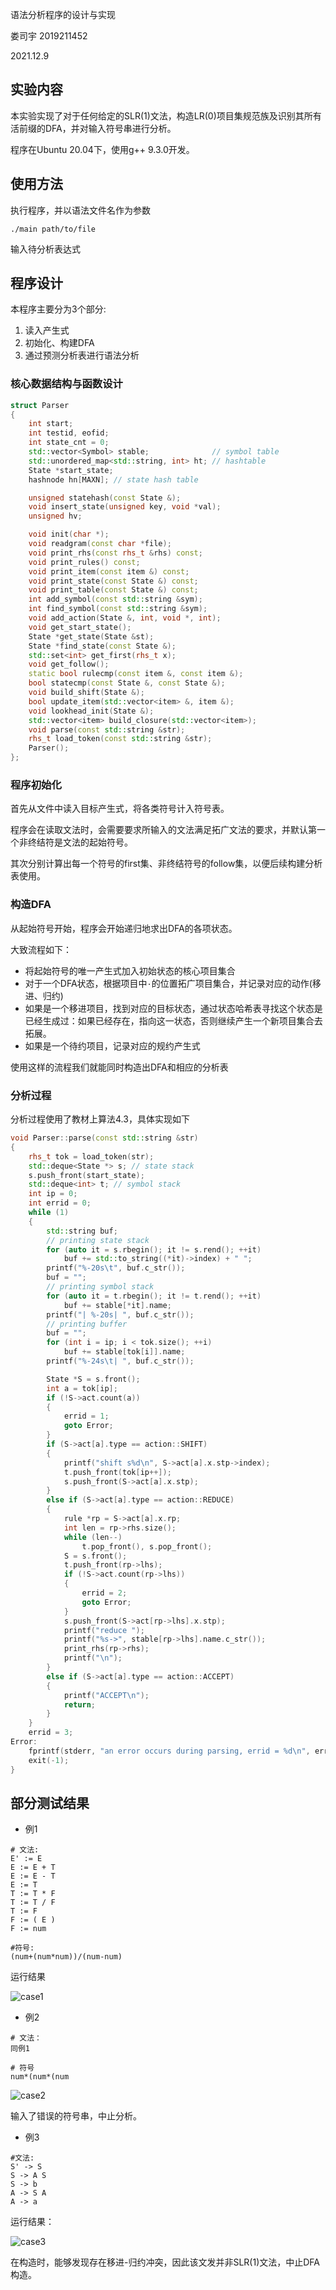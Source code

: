 语法分析程序的设计与实现

娄司宇 2019211452

2021.12.9

## 实验内容
本实验实现了对于任何给定的SLR(1)文法，构造LR(0)项目集规范族及识别其所有活前缀的DFA，并对输入符号串进行分析。

程序在Ubuntu 20.04下，使用g++ 9.3.0开发。

## 使用方法

执行程序，并以语法文件名作为参数

`./main path/to/file`

输入待分析表达式

## 程序设计

本程序主要分为3个部分:
1. 读入产生式
2. 初始化、构建DFA
3. 通过预测分析表进行语法分析

### 核心数据结构与函数设计
```cpp
struct Parser
{
	int start;
	int testid, eofid;
	int state_cnt = 0;
	std::vector<Symbol> stable;				 // symbol table
	std::unordered_map<std::string, int> ht; // hashtable
	State *start_state;
	hashnode hn[MAXN]; // state hash table

	unsigned statehash(const State &);
	void insert_state(unsigned key, void *val);
	unsigned hv;

	void init(char *);
	void readgram(const char *file);
	void print_rhs(const rhs_t &rhs) const;
	void print_rules() const;
	void print_item(const item &) const;
	void print_state(const State &) const;
	void print_table(const State &) const;
	int add_symbol(const std::string &sym);
	int find_symbol(const std::string &sym);
	void add_action(State &, int, void *, int);
	void get_start_state();
	State *get_state(State &st);
	State *find_state(const State &);
	std::set<int> get_first(rhs_t x);
	void get_follow();
	static bool rulecmp(const item &, const item &);
	bool statecmp(const State &, const State &);
	void build_shift(State &);
	bool update_item(std::vector<item> &, item &);
	void lookhead_init(State &);
	std::vector<item> build_closure(std::vector<item>);
	void parse(const std::string &str);
	rhs_t load_token(const std::string &str);
	Parser();
};
```

### 程序初始化
首先从文件中读入目标产生式，将各类符号计入符号表。

程序会在读取文法时，会需要要求所输入的文法满足拓广文法的要求，并默认第一个非终结符是文法的起始符号。

其次分别计算出每一个符号的first集、非终结符号的follow集，以便后续构建分析表使用。

### 构造DFA
从起始符号开始，程序会开始递归地求出DFA的各项状态。

大致流程如下：
+ 将起始符号的唯一产生式加入初始状态的核心项目集合
+ 对于一个DFA状态，根据项目中`·`的位置拓广项目集合，并记录对应的动作(移进、归约)
+ 如果是一个移进项目，找到对应的目标状态，通过状态哈希表寻找这个状态是已经生成过：如果已经存在，指向这一状态，否则继续产生一个新项目集合去拓展。
+ 如果是一个待约项目，记录对应的规约产生式

使用这样的流程我们就能同时构造出DFA和相应的分析表

### 分析过程
分析过程使用了教材上算法4.3，具体实现如下
```cpp
void Parser::parse(const std::string &str)
{
	rhs_t tok = load_token(str);
	std::deque<State *> s; // state stack
	s.push_front(start_state);
	std::deque<int> t; // symbol stack
	int ip = 0;
	int errid = 0;
	while (1)
	{
		std::string buf;
		// printing state stack
		for (auto it = s.rbegin(); it != s.rend(); ++it)
			buf += std::to_string((*it)->index) + " ";
		printf("%-20s\t", buf.c_str());
		buf = "";
		// printing symbol stack
		for (auto it = t.rbegin(); it != t.rend(); ++it)
			buf += stable[*it].name;
		printf("| %-20s| ", buf.c_str());
		// printing buffer
		buf = "";
		for (int i = ip; i < tok.size(); ++i)
			buf += stable[tok[i]].name;
		printf("%-24s\t| ", buf.c_str());

		State *S = s.front();
		int a = tok[ip];
		if (!S->act.count(a))
		{
			errid = 1;
			goto Error;
		}
		if (S->act[a].type == action::SHIFT)
		{
			printf("shift s%d\n", S->act[a].x.stp->index);
			t.push_front(tok[ip++]);
			s.push_front(S->act[a].x.stp);
		}
		else if (S->act[a].type == action::REDUCE)
		{
			rule *rp = S->act[a].x.rp;
			int len = rp->rhs.size();
			while (len--)
				t.pop_front(), s.pop_front();
			S = s.front();
			t.push_front(rp->lhs);
			if (!S->act.count(rp->lhs))
			{
				errid = 2;
				goto Error;
			}
			s.push_front(S->act[rp->lhs].x.stp);
			printf("reduce ");
			printf("%s->", stable[rp->lhs].name.c_str());
			print_rhs(rp->rhs);
			printf("\n");
		}
		else if (S->act[a].type == action::ACCEPT)
		{
			printf("ACCEPT\n");
			return;
		}
	}
	errid = 3;
Error:
	fprintf(stderr, "an error occurs during parsing, errid = %d\n", errid);
	exit(-1);
}
```

## 部分测试结果

+ 例1

```
# 文法:
E' := E
E := E + T
E := E - T
E := T
T := T * F
T := T / F
T := F
F := ( E )
F := num

#符号:
(num+(num*num))/(num-num)
```
运行结果

![case1](case1.png)

+ 例2
```
# 文法：
同例1

# 符号
num*(num*(num
```
![case2](case3.png)

输入了错误的符号串，中止分析。

+ 例3
```
#文法:
S' -> S
S -> A S
S -> b
A -> S A
A -> a
```
运行结果：

![case3](case2.png)

在构造时，能够发现存在移进-归约冲突，因此该文发并非SLR(1)文法，中止DFA构造。
